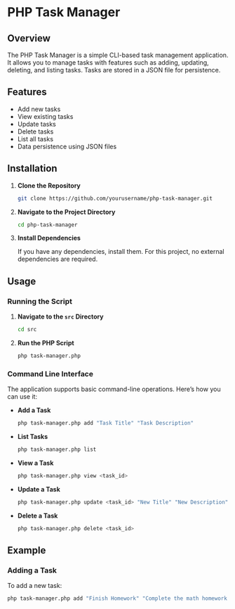 # PHP Task Manager

## Overview

The PHP Task Manager is a simple CLI-based task management application. It allows you to manage tasks with features such as adding, updating, deleting, and listing tasks. Tasks are stored in a JSON file for persistence.

## Features

- Add new tasks
- View existing tasks
- Update tasks
- Delete tasks
- List all tasks
- Data persistence using JSON files

## Installation

1. **Clone the Repository**

    ```bash
    git clone https://github.com/yourusername/php-task-manager.git
    ```

2. **Navigate to the Project Directory**

    ```bash
    cd php-task-manager
    ```

3. **Install Dependencies**

    If you have any dependencies, install them. For this project, no external dependencies are required.

## Usage

### Running the Script

1. **Navigate to the `src` Directory**

    ```bash
    cd src
    ```

2. **Run the PHP Script**

    ```bash
    php task-manager.php
    ```

### Command Line Interface

The application supports basic command-line operations. Here’s how you can use it:

- **Add a Task**

    ```bash
    php task-manager.php add "Task Title" "Task Description"
    ```

- **List Tasks**

    ```bash
    php task-manager.php list
    ```

- **View a Task**

    ```bash
    php task-manager.php view <task_id>
    ```

- **Update a Task**

    ```bash
    php task-manager.php update <task_id> "New Title" "New Description"
    ```

- **Delete a Task**

    ```bash
    php task-manager.php delete <task_id>
    ```

## Example

### Adding a Task

To add a new task:

```bash
php task-manager.php add "Finish Homework" "Complete the math homework by tomorrow"

